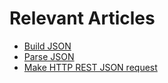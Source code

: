 # Relevant Articles

- [Build JSON](https://help.hcltechsw.com/docs/voltscript/early-access/howto/extensions/buildingjson.html)
- [Parse JSON](https://help.hcltechsw.com/docs/voltscript/early-access/howto/extensions/json.html)
- [Make HTTP REST JSON request](https://help.hcltechsw.com/docs/voltscript/early-access/howto/extensions/web.html)